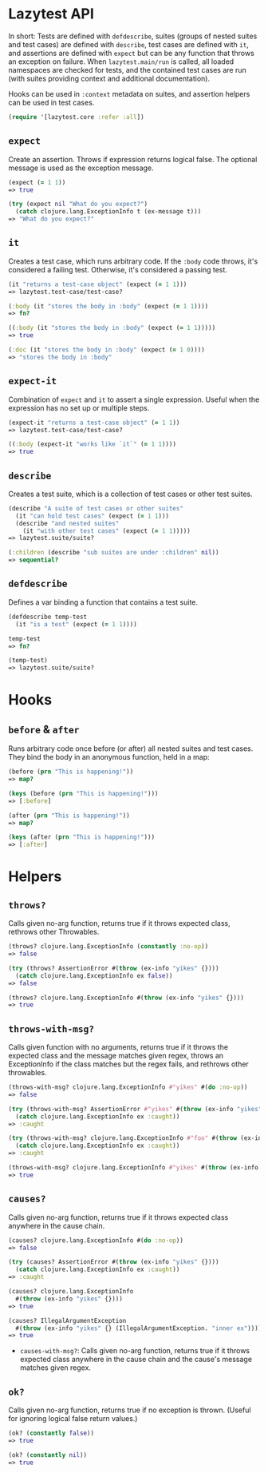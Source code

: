 # Lazytest API

In short: Tests are defined with `defdescribe`, suites (groups of nested suites and test cases) are defined with `describe`, test cases are defined with `it`, and assertions are defined with `expect` but can be any function that throws an exception on failure. When `lazytest.main/run` is called, all loaded namespaces are checked for tests, and the contained test cases are run (with suites providing context and additional documentation).

Hooks can be used in `:context` metadata on suites, and assertion helpers can be used in test cases.

```clojure
(require '[lazytest.core :refer :all])
```

## `expect`

Create an assertion. Throws if expression returns logical false. The optional message is used as the exception message.

```clojure
(expect (= 1 1))
=> true

(try (expect nil "What do you expect?")
  (catch clojure.lang.ExceptionInfo t (ex-message t)))
=> "What do you expect?"
```

## `it`

Creates a test case, which runs arbitrary code. If the `:body` code throws, it's considered a failing test. Otherwise, it's considered a passing test.

```clojure
(it "returns a test-case object" (expect (= 1 1)))
=> lazytest.test-case/test-case?

(:body (it "stores the body in :body" (expect (= 1 1))))
=> fn?

((:body (it "stores the body in :body" (expect (= 1 1)))))
=> true

(:doc (it "stores the body in :body" (expect (= 1 0))))
=> "stores the body in :body"
```

## `expect-it`

Combination of `expect` and `it` to assert a single expression. Useful when the expression has no set up or multiple steps.

```clojure
(expect-it "returns a test-case object" (= 1 1))
=> lazytest.test-case/test-case?

((:body (expect-it "works like `it`" (= 1 1))))
=> true
```

## `describe`

Creates a test suite, which is a collection of test cases or other test suites.

```clojure
(describe "A suite of test cases or other suites"
  (it "can hold test cases" (expect (= 1 1)))
  (describe "and nested suites"
    (it "with other test cases" (expect (= 1 1)))))
=> lazytest.suite/suite?

(:children (describe "sub suites are under :children" nil))
=> sequential?
```

## `defdescribe`

Defines a var binding a function that contains a test suite.

```clojure
(defdescribe temp-test
  (it "is a test" (expect (= 1 1))))

temp-test
=> fn?

(temp-test)
=> lazytest.suite/suite?
```

# Hooks

## `before` & `after`

Runs arbitrary code once before (or after) all nested suites and test cases. They bind the body in an anonymous function, held in a map:

```clojure
(before (prn "This is happening!"))
=> map?

(keys (before (prn "This is happening!")))
=> [:before]

(after (prn "This is happening!"))
=> map?

(keys (after (prn "This is happening!")))
=> [:after]
```

# Helpers

## `throws?`

Calls given no-arg function, returns true if it throws expected class, rethrows other Throwables.

```clojure
(throws? clojure.lang.ExceptionInfo (constantly :no-op))
=> false

(try (throws? AssertionError #(throw (ex-info "yikes" {})))
  (catch clojure.lang.ExceptionInfo ex false))
=> false

(throws? clojure.lang.ExceptionInfo #(throw (ex-info "yikes" {})))
=> true
```

## `throws-with-msg?`

Calls given function with no arguments, returns true if it throws the expected class and the message matches given regex, throws an ExceptionInfo if the class matches but the regex fails, and rethrows other throwables.

```clojure
(throws-with-msg? clojure.lang.ExceptionInfo #"yikes" #(do :no-op))
=> false

(try (throws-with-msg? AssertionError #"yikes" #(throw (ex-info "yikes" {})))
  (catch clojure.lang.ExceptionInfo ex :caught))
=> :caught

(try (throws-with-msg? clojure.lang.ExceptionInfo #"foo" #(throw (ex-info "yikes" {})))
  (catch clojure.lang.ExceptionInfo ex :caught))
=> :caught

(throws-with-msg? clojure.lang.ExceptionInfo #"yikes" #(throw (ex-info "yikes" {})))
=> true
```

## `causes?`

Calls given no-arg function, returns true if it throws expected class anywhere in the cause chain.

```clojure
(causes? clojure.lang.ExceptionInfo #(do :no-op))
=> false

(try (causes? AssertionError #(throw (ex-info "yikes" {})))
  (catch clojure.lang.ExceptionInfo ex :caught))
=> :caught

(causes? clojure.lang.ExceptionInfo
  #(throw (ex-info "yikes" {})))
=> true

(causes? IllegalArgumentException
  #(throw (ex-info "yikes" {} (IllegalArgumentException. "inner ex"))))
=> true
```

* `causes-with-msg?`: Calls given no-arg function, returns true if it throws expected class anywhere in the cause chain and the cause's message matches given regex.

## `ok?`

Calls given no-arg function, returns true if no exception is thrown. (Useful for ignoring logical false return values.)

```clojure
(ok? (constantly false))
=> true

(ok? (constantly nil))
=> true
```
